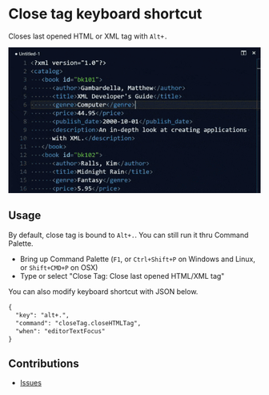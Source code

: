 # Close tag keyboard shortcut
Closes last opened HTML or XML tag with `Alt+.`

![Demo showing how close tag works](https://raw.githubusercontent.com/compulim/vscode-closetag/master/demo.gif)

## Usage
By default, close tag is bound to `Alt+.`. You can still run it thru Command Palette.
* Bring up Command Palette (`F1`, or `Ctrl+Shift+P` on Windows and Linux, or `Shift+CMD+P` on OSX)
* Type or select "Close Tag: Close last opened HTML/XML tag"

You can also modify keyboard shortcut with JSON below.
```
{
  "key": "alt+.",
  "command": "closeTag.closeHTMLTag",
  "when": "editorTextFocus"
}
```

## Contributions
* [Issues](https://github.com/compulim/vscode-closetag/issues/)
